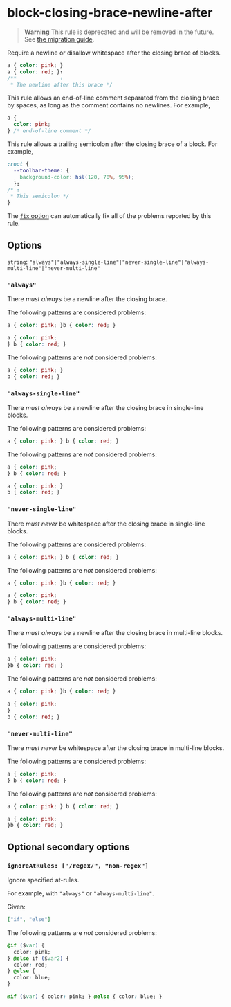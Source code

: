 # block-closing-brace-newline-after

> **Warning** This rule is deprecated and will be removed in the future. See [the migration guide](https://github.com/stylelint/stylelint/tree/15.10.2/docs/migration-guide/to-15.md).

Require a newline or disallow whitespace after the closing brace of blocks.

<!-- prettier-ignore -->
```css
a { color: pink; }
a { color: red; }↑
/**              ↑
 * The newline after this brace */
```

This rule allows an end-of-line comment separated from the closing brace by spaces, as long as the comment contains no newlines. For example,

<!-- prettier-ignore -->
```css
a {
  color: pink;
} /* end-of-line comment */
```

This rule allows a trailing semicolon after the closing brace of a block. For example,

<!-- prettier-ignore -->
```css
:root {
  --toolbar-theme: {
    background-color: hsl(120, 70%, 95%);
  };
/* ↑
 * This semicolon */
}
```

The [`fix` option](https://github.com/stylelint/stylelint/tree/15.10.2/docs/user-guide/options.md#fix) can automatically fix all of the problems reported by this rule.

## Options

`string`: `"always"|"always-single-line"|"never-single-line"|"always-multi-line"|"never-multi-line"`

### `"always"`

There _must always_ be a newline after the closing brace.

The following patterns are considered problems:

<!-- prettier-ignore -->
```css
a { color: pink; }b { color: red; }
```

<!-- prettier-ignore -->
```css
a { color: pink;
} b { color: red; }
```

The following patterns are _not_ considered problems:

<!-- prettier-ignore -->
```css
a { color: pink; }
b { color: red; }
```

### `"always-single-line"`

There _must always_ be a newline after the closing brace in single-line blocks.

The following patterns are considered problems:

<!-- prettier-ignore -->
```css
a { color: pink; } b { color: red; }
```

The following patterns are _not_ considered problems:

<!-- prettier-ignore -->
```css
a { color: pink;
} b { color: red; }
```

<!-- prettier-ignore -->
```css
a { color: pink; }
b { color: red; }
```

### `"never-single-line"`

There _must never_ be whitespace after the closing brace in single-line blocks.

The following patterns are considered problems:

<!-- prettier-ignore -->
```css
a { color: pink; } b { color: red; }
```

The following patterns are _not_ considered problems:

<!-- prettier-ignore -->
```css
a { color: pink; }b { color: red; }
```

<!-- prettier-ignore -->
```css
a { color: pink;
} b { color: red; }
```

### `"always-multi-line"`

There _must always_ be a newline after the closing brace in multi-line blocks.

The following patterns are considered problems:

<!-- prettier-ignore -->
```css
a { color: pink;
}b { color: red; }
```

The following patterns are _not_ considered problems:

<!-- prettier-ignore -->
```css
a { color: pink; }b { color: red; }
```

<!-- prettier-ignore -->
```css
a { color: pink;
}
b { color: red; }
```

### `"never-multi-line"`

There _must never_ be whitespace after the closing brace in multi-line blocks.

The following patterns are considered problems:

<!-- prettier-ignore -->
```css
a { color: pink;
} b { color: red; }
```

The following patterns are _not_ considered problems:

<!-- prettier-ignore -->
```css
a { color: pink; } b { color: red; }
```

<!-- prettier-ignore -->
```css
a { color: pink;
}b { color: red; }
```

## Optional secondary options

### `ignoreAtRules: ["/regex/", "non-regex"]`

Ignore specified at-rules.

For example, with `"always"` or `"always-multi-line"`.

Given:

```json
["if", "else"]
```

The following patterns are _not_ considered problems:

<!-- prettier-ignore -->
```css
@if ($var) {
  color: pink;
} @else if ($var2) {
  color: red;
} @else {
  color: blue;
}
```

<!-- prettier-ignore -->
```css
@if ($var) { color: pink; } @else { color: blue; }
```
